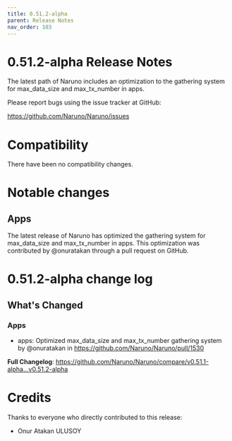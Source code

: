 ```yaml
---
title: 0.51.2-alpha
parent: Release Notes
nav_order: 103
---
```


# 0.51.2-alpha Release Notes

The latest path of Naruno includes an optimization to the gathering system for max_data_size and max_tx_number in apps.

Please report bugs using the issue tracker at GitHub:

<https://github.com/Naruno/Naruno/issues>

# Compatibility

There have been no compatibility changes.

# Notable changes

## Apps
The latest release of Naruno has optimized the gathering system for max_data_size and max_tx_number in apps. This optimization was contributed by @onuratakan through a pull request on GitHub.


# 0.51.2-alpha change log

<!-- Release notes generated using configuration in .github/release.yml at master -->

## What's Changed
### Apps
* apps: Optimized max_data_size and max_tx_number gathering system by @onuratakan in https://github.com/Naruno/Naruno/pull/1530


**Full Changelog**: https://github.com/Naruno/Naruno/compare/v0.51.1-alpha...v0.51.2-alpha

# Credits

Thanks to everyone who directly contributed to this release:

- Onur Atakan ULUSOY

